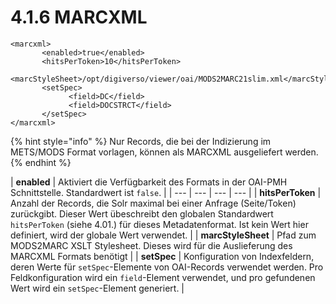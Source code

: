 # 4.1.6 MARCXML

```markup
<marcxml>
       <enabled>true</enabled>
       <hitsPerToken>10</hitsPerToken>
       <marcStyleSheet>/opt/digiverso/viewer/oai/MODS2MARC21slim.xml</marcStyleSheet>
       <setSpec>
             <field>DC</field>
             <field>DOCSTRCT</field>
       </setSpec>
</marcxml>
```

{% hint style="info" %}
Nur Records, die bei der Indizierung im METS/MODS Format vorlagen, können als MARCXML ausgeliefert werden.
{% endhint %}

| **enabled**  | Aktiviert die Verfügbarkeit des Formats in der OAI-PMH Schnittstelle. Standardwert ist `false`. |
| --- | --- | --- | --- |
| **hitsPerToken**  | Anzahl der Records, die Solr maximal bei einer Anfrage \(Seite/Token\) zurückgibt. Dieser Wert übeschreibt den globalen Standardwert `hitsPerToken` \(siehe 4.01.\) für dieses Metadatenformat. Ist kein Wert hier definiert, wird der globale Wert verwendet. |
| **marcStyleSheet**  | Pfad zum MODS2MARC XSLT Stylesheet. Dieses wird für die Auslieferung des MARCXML Formats benötigt |
| **setSpec**  | Konfiguration von Indexfeldern, deren Werte für `setSpec`-Elemente von OAI-Records verwendet werden. Pro Feldkonfiguration wird ein `field`-Element verwendet, und pro gefundenen Wert wird ein `setSpec`-Element generiert. |

